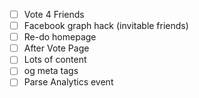 - [ ] Vote 4 Friends
- [ ] Facebook graph hack (invitable friends)
- [ ] Re-do homepage
- [ ] After Vote Page
- [ ] Lots of content
- [ ] og meta tags
- [ ] Parse Analytics event
